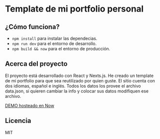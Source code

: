 # Template de mi portfolio personal

## ¿Cómo funciona?

- `npm install` para instalar las dependecias.
- `npm run dev` para el entorno de desarrollo.
- `npm build && now` para el entorno de producción.

## Acerca del proyecto

El proyecto está desarrollado con React y Nexts.js. He creado un template de mi portfolio para que sea reutilizado por quien guste. El sitio cuenta con dos idiomas, español e inglés. Todos los datos los provee el archivo data.json, si quieren cambiar la info y colocar sus datos modifiquen ese archivo.

[DEMO hosteado en Now](https://portfolio.leandrovidela.now.sh/)

## Licencia

MIT
